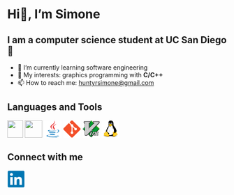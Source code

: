 # Hi:wave:, I’m Simone
## I am a computer science student at UC San Diego :trident:
- 🌱 I’m currently learning software engineering
- 💞️ My interests: graphics programming with **C/C++**
- 📫 How to reach me: huntyrsimone@gmail.com 

## Languages and Tools
<a href="https://isocpp.org/"><img src="https://raw.githubusercontent.com/isocpp/logos/master/cpp_logo.png" width=36 height=40></a> <a href="https://www.cprogramming.com/"><img src="https://upload.wikimedia.org/wikipedia/commons/1/18/C_Programming_Language.svg" width=40 height=40></a> <a href="https://www.java.com/en/"><img src="https://raw.githubusercontent.com/devicons/devicon/1119b9f84c0290e0f0b38982099a2bd027a48bf1/icons/java/java-original.svg" width=40 height=40></a> <a href="https://git-scm.com/"><img src=https://raw.githubusercontent.com/devicons/devicon/1119b9f84c0290e0f0b38982099a2bd027a48bf1/icons/git/git-original.svg width=40 height=40></a> <a href="https://www.vim.org/"><img src="https://raw.githubusercontent.com/devicons/devicon/1119b9f84c0290e0f0b38982099a2bd027a48bf1/icons/vim/vim-original.svg" width=40 height=40></a> <a href="https://www.linux.org/"><img src="https://raw.githubusercontent.com/devicons/devicon/1119b9f84c0290e0f0b38982099a2bd027a48bf1/icons/linux/linux-original.svg" width=40 height=40></a>

## Connect with me
<a href="https://www.linkedin.com/in/huntyr-wright/"><img src="https://raw.githubusercontent.com/devicons/devicon/1119b9f84c0290e0f0b38982099a2bd027a48bf1/icons/linkedin/linkedin-original.svg" width=40 height=40></a>

<!---
LiquidPeach/LiquidPeach is a ✨ special ✨ repository because its `README.md` (this file) appears on your GitHub profile.
You can click the Preview link to take a look at your changes.
--->

